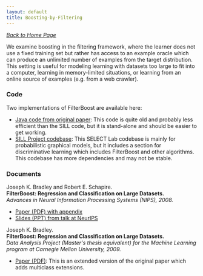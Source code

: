 ```yaml
---
layout: default
title: Boosting-by-Filtering
---
```


<i>[Back to Home Page](../README.md)</i>

We examine boosting in the filtering framework, where the learner does
not use a fixed training set but rather has access to an example oracle
which can produce an unlimited number of examples from the target distribution.
This setting is useful for modeling learning with datasets too large to fit
into a computer, learning in memory-limited situations, or learning from
an online source of examples (e.g. from a web crawler).

### Code

Two implementations of FilterBoost are available here:

* [Java code from original paper](FilterBoost/FilterBoost_code.tgz): This code is quite old and probably less efficient than the SILL code, but it is stand-alone and should be easier to get working.
* [SILL Project codebase](SILL.md): This SELECT Lab codebase is mainly for probabilistic graphical models, but it includes a section for discriminative learning which includes FilterBoost and other algorithms.  This codebase has more dependencies and may not be stable.

### Documents

Joseph K. Bradley and Robert E. Schapire.
<br><b>FilterBoost: Regression and Classification on Large Datasets.</b>
<br><i>Advances in Neural Information Processing Systems (NIPS), 2008.</i>

* [Paper (PDF) with appendix](/assets/papers/2008_neurips_FilterBoost.pdf)
* [Slides (PPT) from talk at NeurIPS](/assets/papers/2008_neurips_FilterBoost.ppt)

Joseph K. Bradley.
<br><b>FilterBoost: Regression and Classification on Large Datasets.</b>
<br><i>Data Analysis Project (Master's thesis equivalent) for the Machine Learning program at Carnegie Mellon University, 2009.</i>

* [Paper (PDF)](http://www.ml.cmu.edu/research/dap-papers/dap_bradley.pdf"): This is an extended version of the original paper which adds multiclass extensions.

